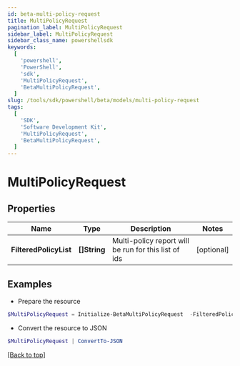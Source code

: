 ```yaml
---
id: beta-multi-policy-request
title: MultiPolicyRequest
pagination_label: MultiPolicyRequest
sidebar_label: MultiPolicyRequest
sidebar_class_name: powershellsdk
keywords:
  [
    'powershell',
    'PowerShell',
    'sdk',
    'MultiPolicyRequest',
    'BetaMultiPolicyRequest',
  ]
slug: /tools/sdk/powershell/beta/models/multi-policy-request
tags:
  [
    'SDK',
    'Software Development Kit',
    'MultiPolicyRequest',
    'BetaMultiPolicyRequest',
  ]
---
```


# MultiPolicyRequest

## Properties

| Name | Type | Description | Notes |
| --- | --- | --- | --- |
| **FilteredPolicyList** | **[]String** | Multi-policy report will be run for this list of ids | [optional] |

## Examples

- Prepare the resource

```powershell
$MultiPolicyRequest = Initialize-BetaMultiPolicyRequest  -FilteredPolicyList null
```

- Convert the resource to JSON

```powershell
$MultiPolicyRequest | ConvertTo-JSON
```

[[Back to top]](#)
